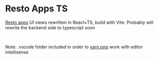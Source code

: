 # Resto Apps TS

[Resto apps](https://github.com/arelhabib/resto-apps) UI views rewritten in React+TS, build with Vite. Probably will rewrite the backend side to typescript soon

<br/>

Note: .vscode folder included in order to [yarn pnp](https://next.yarnpkg.com/getting-started/editor-sdks) work with editor intellisense
